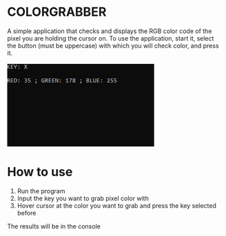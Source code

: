 # COLORGRABBER
A simple application that checks and displays the RGB color code of the pixel you are holding the cursor on. To use the application, start it, select the button (must be uppercase) with which you will check color, and press it.<br/>
<br/>
<img src="COLORGRABBER.png"/>

# How to use
1. Run the program
2. Input the key you want to grab pixel color with
3. Hover cursor at the color you want to grab and press the key selected before

The results will be in the console

